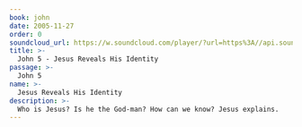 ```yaml
---
book: john
date: 2005-11-27
order: 0
soundcloud_url: https://w.soundcloud.com/player/?url=https%3A//api.soundcloud.com/tracks/
title: >-
  John 5 - Jesus Reveals His Identity
passage: >-
  John 5
name: >-
  Jesus Reveals His Identity
description: >-
  Who is Jesus? Is he the God-man? How can we know? Jesus explains.
---
```


